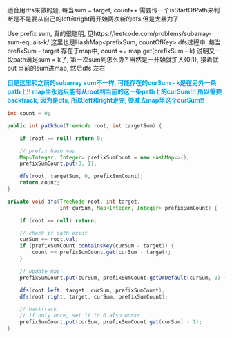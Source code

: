 适合用dfs来做的题, 每当sum = target, count++
需要传一个isStartOfPath来判断是不是要从自己的left和right再开始两次新的dfs
但是太暴力了

Use prefix sum, 真的很聪明, 见https://leetcode.com/problems/subarray-sum-equals-k/
这里也是HashMap<prefixSum, countOfKey>
dfs过程中, 每当prefixSum - target 存在于map中, count += map.get(prefixSum - k) 说明又一段path满足sum = k了, 第一次sum到怎么办? 当然是一开始就加入{0:1}, 
接着就put 当前的sum进map, 然后dfs 左右

<font color = grape>**但是这里和之前的subarray sum不一样, 可能存在的curSum - k是在另外一条path上!! map里永远只能有从root到当前的这一条path上的curSum!!! 所以需要backtrack, 因为是dfs, 所以left和right走完, 要减去map里这个curSum!!**</font>



```java
int count = 0;

public int pathSum(TreeNode root, int targetSum) {

    if (root == null) return 0;

    // prefix hash map
    Map<Integer, Integer> prefixSumCount = new HashMap<>();
    prefixSumCount.put(0, 1);

    dfs(root, targetSum, 0, prefixSumCount);
    return count;
}

private void dfs(TreeNode root, int target,
                 int curSum, Map<Integer, Integer> prefixSumCount) {

    if (root == null) return;

    // check if path exist
    curSum += root.val;
    if (prefixSumCount.containsKey(curSum - target)) {
        count += prefixSumCount.get(curSum - target);
    } 

    // update map
    prefixSumCount.put(curSum, prefixSumCount.getOrDefault(curSum, 0) + 1);

    dfs(root.left, target, curSum, prefixSumCount);
    dfs(root.right, target, curSum, prefixSumCount);

    // backtrack
    // if only once, set it to 0 also works
    prefixSumCount.put(curSum, prefixSumCount.get(curSum) - 1); 
}
```

